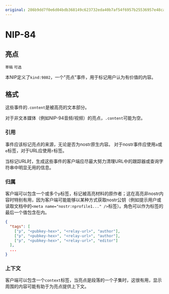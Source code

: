 ```yaml
---
original: 286b9dd7f0e6d04bdb368149c623732eda40b7af54f6957b25536957e48ca319
---
```


NIP-84
======

亮点
----

`草稿` `可选`

本NIP定义了`kind:9802`，一个"亮点"事件，用于标记用户认为有价值的内容。

## 格式
这些事件的`.content`是被高亮的文本部分。

对于非文本媒体（例如NIP-94音频/视频）的亮点，`.content`可能为空。

### 引用
事件应该标记亮点的来源，无论是否为nostr原生内容。
对于nostr事件应使用`a`或`e`标签，对于URL应使用`r`标签。

当标记URL时，生成这些事件的客户端应尽最大努力清理URL中的跟踪器或查询字符串中明显无用的信息。

### 归属
客户端可以包含一个或多个`p`标签，标记被高亮材料的原作者；这在高亮非nostr内容时特别有用，因为客户端可能能够以某种方式获取nostr公钥（例如提示用户或读取文档中的`<meta name="nostr:nprofile1..." />`标签）。角色可以作为标签的最后一个值包含在内。

```json
{
  "tags": [
    ["p", "<pubkey-hex>", "<relay-url>", "author"],
    ["p", "<pubkey-hex>", "<relay-url>", "author"],
    ["p", "<pubkey-hex>", "<relay-url>", "editor"]
  ],
  ...
}
```

### 上下文
客户端可以包含一个`context`标签，当亮点是段落的一个子集时，这很有用，显示周围的内容可能有助于为亮点提供上下文。